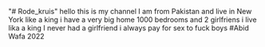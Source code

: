 "# Rode_kruis" 
 hello this is my channel 
 I am from Pakistan and live in New York like a king i have a very big home 1000 bedrooms and 2 girlfriens i live lika a king I never had a girlfriend i always pay for sex to fuck boys
 #Abid Wafa 2022
 

